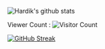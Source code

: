 ![Hardik's github stats](https://github-readme-stats.vercel.app/api?username=oddlyspaced&show_icons=true&count_private=true&show_icons=true)

<!-- ![Hardik's top used languages](https://github-readme-stats.vercel.app/api/top-langs/?username=oddlyspaced&layout=compact&exclude_repo=dt_laurel_sprout,dt_laurel_sprout_oss,vt_laurel_sprout,vt_laurel_sprout_oss,shrp_xiaomi_laurel_sprout,oddlyspaced.github.io,gims-dump,device_oneplus_avicii,oos-cam) -->

Viewer Count :
 ![Visitor Count](https://profile-counter.glitch.me/{oddlyspaced}/count.svg)

[![GitHub Streak](http://github-readme-streak-stats.herokuapp.com?user=oddlyspaced&theme=github-light&date_format=M%20j%5B%2C%20Y%5D)](https://git.io/streak-stats)
